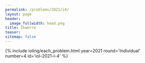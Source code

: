```yaml
---
permalink: /problems/2021/i4/
layout: page
header:
  image_fullwidth: head.png
title: Ikwerre
teaser: 
sitemap: false
---
```


{% include ioling/each_problem.html year=2021 round='Individual' number=4 id='iol-2021-i-4' %}